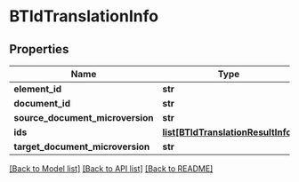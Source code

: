 # BTIdTranslationInfo

## Properties
Name | Type | Description | Notes
------------ | ------------- | ------------- | -------------
**element_id** | **str** |  | [optional] 
**document_id** | **str** |  | [optional] 
**source_document_microversion** | **str** |  | [optional] 
**ids** | [**list[BTIdTranslationResultInfo]**](BTIdTranslationResultInfo.md) |  | [optional] 
**target_document_microversion** | **str** |  | [optional] 

[[Back to Model list]](../README.md#documentation-for-models) [[Back to API list]](../README.md#documentation-for-api-endpoints) [[Back to README]](../README.md)


